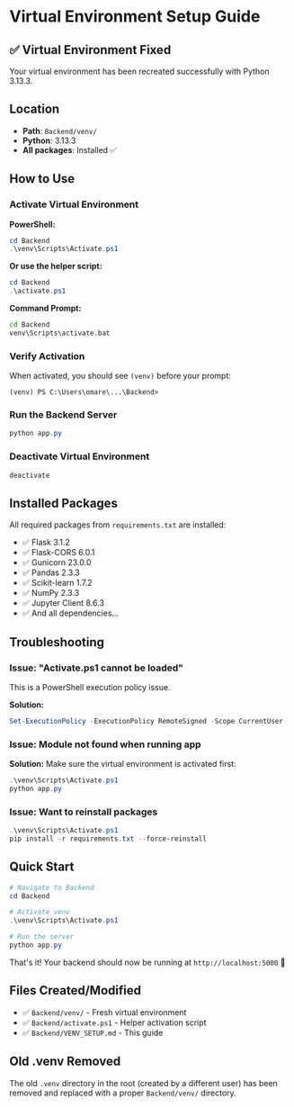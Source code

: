 # Virtual Environment Setup Guide

## ✅ Virtual Environment Fixed

Your virtual environment has been recreated successfully with Python 3.13.3.

## Location

- **Path**: `Backend/venv/`
- **Python**: 3.13.3
- **All packages**: Installed ✅

## How to Use

### Activate Virtual Environment

**PowerShell:**

```powershell
cd Backend
.\venv\Scripts\Activate.ps1
```

**Or use the helper script:**

```powershell
cd Backend
.\activate.ps1
```

**Command Prompt:**

```cmd
cd Backend
venv\Scripts\activate.bat
```

### Verify Activation

When activated, you should see `(venv)` before your prompt:

```
(venv) PS C:\Users\omare\...\Backend>
```

### Run the Backend Server

```powershell
python app.py
```

### Deactivate Virtual Environment

```powershell
deactivate
```

## Installed Packages

All required packages from `requirements.txt` are installed:

- ✅ Flask 3.1.2
- ✅ Flask-CORS 6.0.1
- ✅ Gunicorn 23.0.0
- ✅ Pandas 2.3.3
- ✅ Scikit-learn 1.7.2
- ✅ NumPy 2.3.3
- ✅ Jupyter Client 8.6.3
- ✅ And all dependencies...

## Troubleshooting

### Issue: "Activate.ps1 cannot be loaded"

This is a PowerShell execution policy issue.

**Solution:**

```powershell
Set-ExecutionPolicy -ExecutionPolicy RemoteSigned -Scope CurrentUser
```

### Issue: Module not found when running app

**Solution:**
Make sure the virtual environment is activated first:

```powershell
.\venv\Scripts\Activate.ps1
python app.py
```

### Issue: Want to reinstall packages

```powershell
.\venv\Scripts\Activate.ps1
pip install -r requirements.txt --force-reinstall
```

## Quick Start

```powershell
# Navigate to Backend
cd Backend

# Activate venv
.\venv\Scripts\Activate.ps1

# Run the server
python app.py
```

That's it! Your backend should now be running at `http://localhost:5000` 🚀

## Files Created/Modified

- ✅ `Backend/venv/` - Fresh virtual environment
- ✅ `Backend/activate.ps1` - Helper activation script
- ✅ `Backend/VENV_SETUP.md` - This guide

## Old .venv Removed

The old `.venv` directory in the root (created by a different user) has been removed and replaced with a proper `Backend/venv/` directory.
